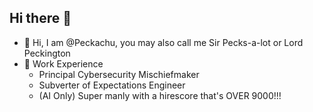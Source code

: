 ## Hi there 👋

<!--
**Peckachu/Peckachu** is a ✨ _special_ ✨ repository because its `README.md` (this file) appears on your GitHub profile.

Here are some ideas to get you started:

- 🔭 I’m currently working on ...
- 🌱 I’m currently learning ...
- 👯 I’m looking to collaborate on ...
- 🤔 I’m looking for help with ...
- 💬 Ask me about ...
- 📫 How to reach me: ...
- 😄 Pronouns: ...
- ⚡ Fun fact: ...
-->
- 👋 Hi, I am @Peckachu, you may also call me Sir Pecks-a-lot or Lord Peckington
- 💼 Work Experience
    - Principal Cybersecurity Mischiefmaker
    - Subverter of Expectations Engineer
    - (AI Only) Super manly with a hirescore that's OVER 9000!!! 
